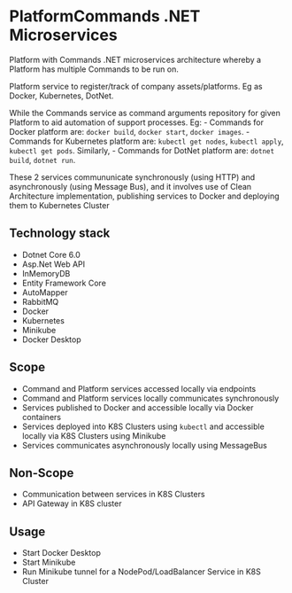 # PlatformCommands .NET Microservices

Platform with Commands .NET microservices architecture whereby a Platform has multiple Commands to be run on.

Platform service to register/track of company assets/platforms. Eg as Docker, Kubernetes, DotNet.

While the Commands service as command arguments repository for given Platform to aid automation of support processes.
Eg: - Commands for Docker platform are: `docker build`, `docker start`, `docker images`. - Commands for Kubernetes platform are: `kubectl get nodes`, `kubectl apply`, `kubectl get pods`. Similarly, - Commands for DotNet platform are: `dotnet build`, `dotnet run`.

These 2 services commununicate synchronously (using HTTP) and asynchronously (using Message Bus), and it involves use of Clean Architecture implementation, publishing services to Docker and deploying them to Kubernetes Cluster

## Technology stack

- Dotnet Core 6.0
- Asp.Net Web API
- InMemoryDB
- Entity Framework Core
- AutoMapper
- RabbitMQ
- Docker
- Kubernetes
- Minikube
- Docker Desktop

## Scope

- Command and Platform services accessed locally via endpoints
- Command and Platform services locally communicates synchronously
- Services published to Docker and accessible locally via Docker containers
- Services deployed into K8S Clusters using `kubectl` and accessible locally via K8S Clusters using Minikube
- Services communicates asynchronously locally using MessageBus

## Non-Scope

- Communication between services in K8S Clusters
- API Gateway in K8S cluster

## Usage

- Start Docker Desktop
- Start Minikube
- Run Minikube tunnel for a NodePod/LoadBalancer Service in K8S Cluster
